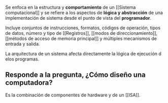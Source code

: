 Se enfoca en la estructura y **comportamiento** de un [[Sistema computacional]] y se refiere a los aspectos de **lógica y abstracción** de una implementación de sistema desde el punto de vista del **programador**.

Incluye conjuntos de instrucciones, formatos, códigos de operación, tipos de datos, número y tipo de [[Registros]], [[modos de direccionamiento]], [[métodos de acceso de memoria principal]] y múltiples mecanismos de entrada y salida.

La arquitectura de un sistema afecta directamente la lógica de ejecución d elos programas.

## Responde a la pregunta, ¿Cómo diseño una computadora?

Es la combinación de componentes de hardware y de un [[ISA]].